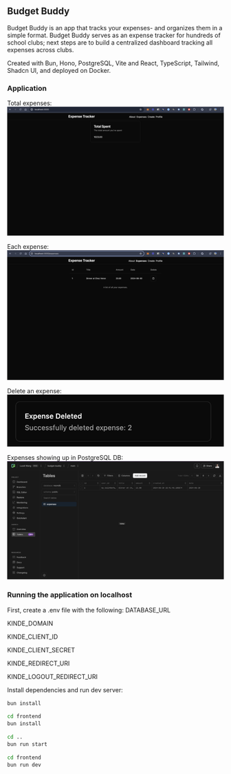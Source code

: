 ## Budget Buddy

Budget Buddy is an app that tracks your expenses- and organizes them in a simple format. Budget Buddy serves as an expense tracker for hundreds of school clubs; next steps are to build a centralized dashboard tracking all expenses across clubs.

Created with Bun, Hono, PostgreSQL, Vite and React, TypeScript, Tailwind, Shadcn UI, and deployed on Docker.

### Application 
Total expenses:
![delete](assets/total.png)

Each expense:
![each](assets/individual.png)

Delete an expense:
![delete](assets/delete.png)

Expenses showing up in PostgreSQL DB:
![db](assets/post.png)

### Running the application on localhost

First, create a .env file with the following: 
DATABASE_URL 

KINDE_DOMAIN

KINDE_CLIENT_ID

KINDE_CLIENT_SECRET

KINDE_REDIRECT_URI

KINDE_LOGOUT_REDIRECT_URI

Install dependencies and run dev server:
```bash
bun install
```

```bash
cd frontend
bun install
```

```bash
cd ..
bun run start
```

```bash
cd frontend
bun run dev
```